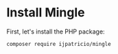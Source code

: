 # Install Mingle

First, let's install the PHP package:

```bash
composer require ijpatricio/mingle
```

